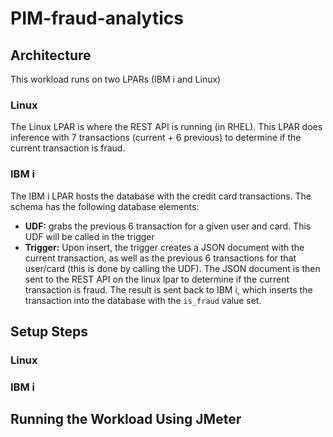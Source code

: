 # PIM-fraud-analytics
## Architecture
This workload runs on two LPARs (IBM i and Linux)


### Linux
The Linux LPAR is where the REST API is running (in RHEL). This LPAR does inference with 7 transactions (current + 6 previous) to determine if the current transaction is fraud.

### IBM i
The IBM i LPAR hosts the database with the credit card transactions. The schema has the following database elements:

- **UDF:** grabs the previous 6 transaction for a given user and card. This UDF will be called in the trigger
- **Trigger:** Upon insert, the trigger creates a JSON document with the current transaction, as well as the previous 6 transactions for that user/card (this is done by calling the UDF). The JSON document is then sent to the REST API on the linux lpar to determine if the current transaction is fraud. The result is sent back to IBM i, which inserts the transaction into the database with the `is_fraud` value set.

## Setup Steps
### Linux
### IBM i

## Running the Workload Using JMeter
